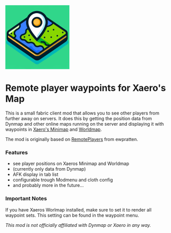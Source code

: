 <img src="src/main/resources/assets/remote_player_waypoints_for_xaero/icon.png" alt="icon" style="float: none; margin-right: 10px;" width="200" height="auto" />

# Remote player waypoints for Xaero's Map



This is a small fabric client mod that allows you to see other players from further away on servers.
It does this by getting the position data from Dynmap and other online maps running on the server and displaying it with waypoints in [Xaero's Minimap](https://modrinth.com/mod/xaeros-minimap) and [Worldmap](https://modrinth.com/mod/xaeros-world-map).

The mod is originally based on [RemotePlayers](https://github.com/ewpratten/remoteplayers) from ewpratten.

### Features
- see player positions on Xaeros Minimap and Worldmap
- (currently only data from Dynmap)
- AFK display in tab list
- configurable trough Modmenu and cloth config
- and probably more in the future...

### Important Notes
If you have Xaeros Worlmap installed, make sure to set it to render all waypoint sets. This setting can be found in the waypoint menu.

_This mod is not officially affiliated with Dynmap or Xaero in any way._
